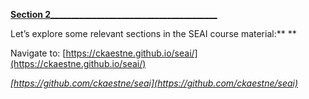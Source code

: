 **<span style="text-decoration:underline;">Section 2________________________________________</span>**

Let’s explore some relevant sections in the SEAI course material:**  **

Navigate to: [https://ckaestne.github.io/seai/](https://ckaestne.github.io/seai/)

_[https://github.com/ckaestne/seai](https://github.com/ckaestne/seai)_
